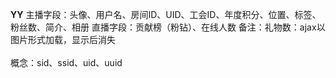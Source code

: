 **YY**
主播字段：头像、用户名、房间ID、UID、工会ID、年度积分、位置、标签、粉丝数、简介、相册
直播字段：贡献榜（粉钻）、在线人数
备注：礼物数：ajax以图片形式加载，显示后消失
<br/><br/>
概念：sid、ssid、uid、uuid
